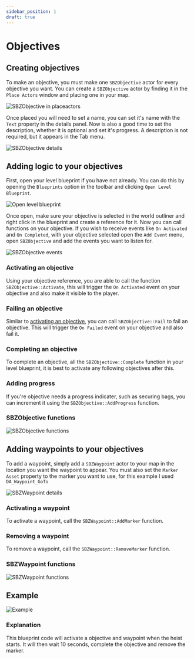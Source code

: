 ```yaml
---
sidebar_position: 1
draft: true
---
```


# Objectives

## Creating objectives

To make an objective, you must make one `SBZObjective` actor for every objective you want. You can create a `SBZObjective` actor by finding it in the `Place Actors` window and placing one in your map.

![SBZObjective in placeactors](/img/sbzobjective-in-place-actors-window.png)

Once placed you will need to set a name, you can set it's name with the `Text` property in the details panel. Now is also a good time to set the description, whether it is optional and set it's progress. A description is not required, but it appears in the Tab menu.

![SBZObjective details](/img/sbzobjective-details.png)

## Adding logic to your objectives

First, open your level blueprint if you have not already. You can do this by opening the `Blueprints` option in the toolbar and clicking `Open Level Blueprint`.

![Open level blueprint](/img/openlevelblueprint.png)

Once open, make sure your objective is selected in the world outliner and right click in the blueprint and create a reference for it. Now you can call functions on your objective. If you wish to receive events like `On Activated` and `On Completed`, with your objective selected open the `Add Event` menu, open `SBZObjective` and add the events you want to listen for.

![SBZObjective events](/img/sbzobjective-events.png)

### Activating an objective

Using your objective reference, you are able to call the function `SBZObjective::Activate`, this will trigger the `On Activated` event on your objective and also make it visible to the player.

### Failing an objective

Similar to [activating an objective](#activating-an-objective), you can call `SBZObjective::Fail` to fail an objective. This will trigger the `On Failed` event on your objective and also fail it.

### Completing an objective

To complete an objective, all the `SBZObjective::Complete` function in your level blueprint, it is best to activate any following objectives after this.

### Adding progress

If you're objective needs a progress indicater, such as securing bags, you can increment it using the `SBZObjective::AddProgress` function.

### SBZObjective functions

![SBZObjective functions](/img/sbzobjective-importantfunctions.png)

## Adding waypoints to your objectives

To add a waypoint, simply add a `SBZWaypoint` actor to your map in the location you want the waypoint to appear. You must also set the `Marker Asset` property to the marker you want to use, for this example I used `DA_Waypoint_GoTo`

![SBZWaypoint details](/img/sbzwaypoint-details.png)

### Activating a waypoint

To activate a waypoint, call the `SBZWaypoint::AddMarker` function.

### Removing a waypoint

To remove a waypoint, call the `SBZWaypoint::RemoveMarker` function.

### SBZWaypoint functions

![SBZWaypoint functions](/img/sbzwaypoint-functions.png)

## Example

![Example](/img/waypoint-objective-example.png)

### Explanation

This blueprint code will activate a objective and waypoint when the heist starts. It will then wait 10 seconds, complete the objective and remove the marker.